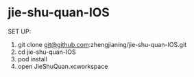 jie-shu-quan-IOS
================

SET UP:

1. git clone git@github.com:zhengjianing/jie-shu-quan-IOS.git
2. cd jie-shu-quan-IOS
3. pod install
4. open JieShuQuan.xcworkspace
